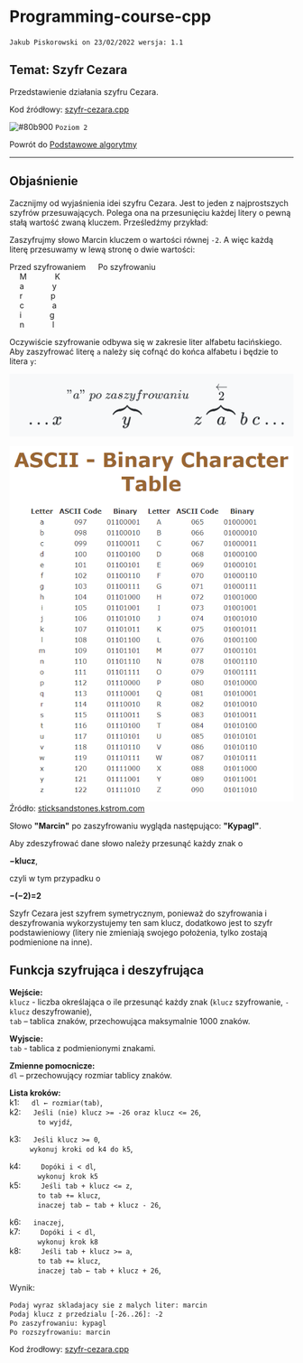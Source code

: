 # Programming-course-cpp

`Jakub Piskorowski on 23/02/2022 wersja: 1.1`

## Temat: Szyfr Cezara

Przedstawienie działania szyfru Cezara.

Kod źródłowy:
[szyfr-cezara.cpp](szyfr-cezara.cpp)

![#80b900](https://via.placeholder.com/15/80b900/000000?text=+) `Poziom 2`

Powrót do [Podstawowe algorytmy](/2-algorytmika/2-2-podstawowe-algorytmy/README.md)

---

## Objaśnienie

Zacznijmy od wyjaśnienia idei szyfru Cezara. Jest to jeden z najprostszych szyfrów przesuwających. Polega ona na przesunięciu każdej litery o pewną stałą wartość zwaną kluczem. Prześledźmy przykład:

Zaszyfrujmy słowo Marcin kluczem o wartości równej `-2`. A więc każdą literę przesuwamy w lewą stronę o dwie wartości:

Przed szyfrowaniem &emsp; Po szyfrowaniu \
&emsp; M &emsp;&emsp;&emsp; K \
&emsp; a &emsp;&emsp;&emsp; y \
&emsp; r &emsp;&emsp;&emsp; p \
&emsp; c &emsp;&emsp;&emsp; a \
&emsp; i &emsp;&emsp;&emsp; g \
&emsp; n &emsp;&emsp;&emsp; l

Oczywiście szyfrowanie odbywa się w zakresie liter alfabetu łacińskiego. Aby zaszyfrować literę `a` należy się cofnąć do końca alfabetu i będzie to litera `y`:

![Powrót do początku](img/backToBegin.PNG)

![Litery w kodzie ASCII](img/ascii-letter.PNG)
Źródło: [sticksandstones.kstrom.com](http://sticksandstones.kstrom.com/appen.html)

Słowo **"Marcin"** po zaszyfrowaniu wygląda następująco: **"Kypagl"**.

Aby zdeszyfrować dane słowo należy przesunąć każdy znak o

**−klucz**,

czyli w tym przypadku o

**−(−2)=2**

Szyfr Cezara jest szyfrem symetrycznym, ponieważ do szyfrowania i deszyfrowania wykorzystujemy ten sam klucz, dodatkowo jest to szyfr podstawieniowy (litery nie zmieniają swojego położenia, tylko zostają podmienione na inne).

## Funkcja szyfrująca i deszyfrująca

**Wejście:** \
`klucz` - liczba określająca o ile przesunąć każdy znak (`klucz` szyfrowanie, `-klucz` deszyfrowanie), \
`tab` – tablica znaków, przechowująca maksymalnie 1000 znaków.

**Wyjscie:** \
`tab` - tablica z podmienionymi znakami.

**Zmienne pomocnicze:** \
`dl` – przechowujący rozmiar tablicy znaków.

**Lista kroków:** \
k1: &emsp; `dl ← rozmiar(tab)`, \
k2: &emsp; `Jeśli (nie) klucz >= -26 oraz klucz <= 26`, \
&emsp; &emsp;&emsp; `to wyjdź`,

k3: &emsp; `Jeśli klucz >= 0`, \
&emsp; &emsp; `wykonuj kroki od k4 do k5`,

k4: &emsp;&emsp; `Dopóki i < dl`, \
&emsp; &emsp;&emsp; `wykonuj krok k5` \
k5: &emsp;&emsp; `Jeśli tab + klucz <= z`, \
&emsp; &emsp;&emsp; `to tab += klucz`, \
&emsp; &emsp;&emsp; `inaczej tab ← tab + klucz - 26`,

k6: &emsp; `inaczej`, \
k7: &emsp;&emsp; `Dopóki i < dl`, \
&emsp; &emsp;&emsp; `wykonuj krok k8` \
k8: &emsp;&emsp; `Jeśli tab + klucz >= a`, \
&emsp; &emsp;&emsp; `to tab += klucz`, \
&emsp; &emsp;&emsp; `inaczej tab ← tab + klucz + 26`,

Wynik:

```text
Podaj wyraz skladajacy sie z malych liter: marcin
Podaj klucz z przedzialu [-26..26]: -2
Po zaszyfrowaniu: kypagl
Po rozszyfrowaniu: marcin
```

Kod źrodłowy: [szyfr-cezara.cpp](szyfr-cezara.cpp)

<!--Źródło: [algorytm.edu.pl](http://www.algorytm.edu.pl/algorytmy-maturalne/szyfr-cezara.html) -->
